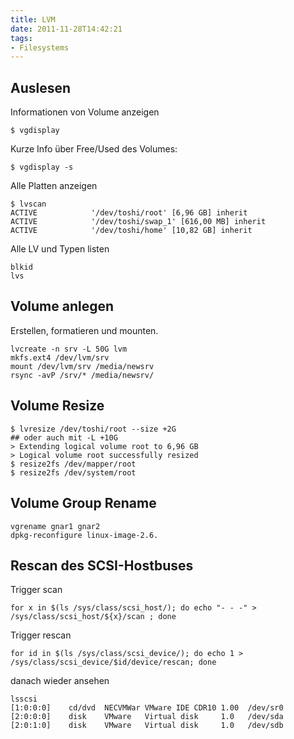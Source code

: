 ```yaml
---
title: LVM
date: 2011-11-28T14:42:21
tags:
- Filesystems
---
```


## Auslesen

Informationen von Volume anzeigen

    $ vgdisplay

Kurze Info über Free/Used des Volumes:

    $ vgdisplay -s

Alle Platten anzeigen

    $ lvscan
    ACTIVE            '/dev/toshi/root' [6,96 GB] inherit
    ACTIVE            '/dev/toshi/swap_1' [616,00 MB] inherit
    ACTIVE            '/dev/toshi/home' [10,82 GB] inherit

Alle LV und Typen listen

    blkid
    lvs

## Volume anlegen

Erstellen, formatieren und mounten.

    lvcreate -n srv -L 50G lvm
    mkfs.ext4 /dev/lvm/srv
    mount /dev/lvm/srv /media/newsrv
    rsync -avP /srv/* /media/newsrv/

## Volume Resize

    $ lvresize /dev/toshi/root --size +2G
    ## oder auch mit -L +10G
    > Extending logical volume root to 6,96 GB
    > Logical volume root successfully resized
    $ resize2fs /dev/mapper/root
    $ resize2fs /dev/system/root


## Volume Group Rename

    vgrename gnar1 gnar2
    dpkg-reconfigure linux-image-2.6.


## Rescan des SCSI-Hostbuses

Trigger scan

    for x in $(ls /sys/class/scsi_host/); do echo "- - -" > /sys/class/scsi_host/${x}/scan ; done

Trigger rescan

    for id in $(ls /sys/class/scsi_device/); do echo 1 > /sys/class/scsi_device/$id/device/rescan; done

danach wieder ansehen

    lsscsi
    [1:0:0:0]    cd/dvd  NECVMWar VMware IDE CDR10 1.00  /dev/sr0
    [2:0:0:0]    disk    VMware   Virtual disk     1.0   /dev/sda
    [2:0:1:0]    disk    VMware   Virtual disk     1.0   /dev/sdb

